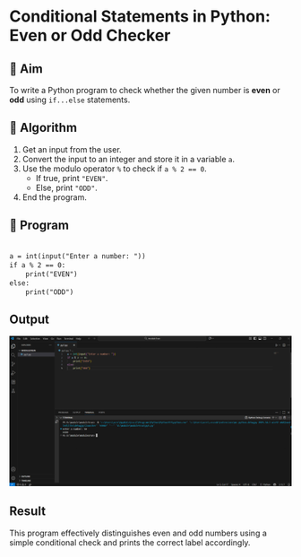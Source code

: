 # Conditional Statements in Python: Even or Odd Checker

## 🎯 Aim
To write a Python program to check whether the given number is **even** or **odd** using `if...else` statements.

## 🧠 Algorithm
1. Get an input from the user.
2. Convert the input to an integer and store it in a variable `a`.
3. Use the modulo operator `%` to check if `a % 2 == 0`.
   - If true, print `"EVEN"`.
   - Else, print `"ODD"`.
4. End the program.

## 🧾 Program
```

a = int(input("Enter a number: "))
if a % 2 == 0:
    print("EVEN")
else:
    print("ODD")

```
## Output

![alt text](<Screenshot 2025-10-19 132740.png>)

## Result
This program effectively distinguishes even and odd numbers using a simple conditional check and prints the correct label accordingly.
